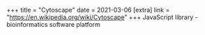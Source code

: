 +++
title = "Cytoscape"
date = 2021-03-06
[extra]
link = "https://en.wikipedia.org/wiki/Cytoscape"
+++
JavaScript library - bioinformatics software platform

